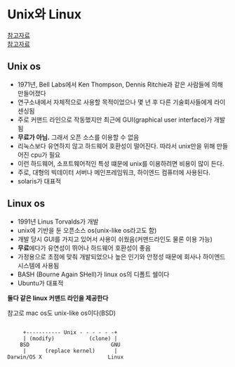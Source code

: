 # Unix와 Linux
[참고자료](https://www.techworm.net/2016/11/difference-linux-unix-operating-systems.html)  
[참고자료](https://www.quora.com/Is-Mac-OS-X-essentially-built-on-top-of-Linux)

## Unix os
* 1971년, Bell Labs에서 Ken Thompson, Dennis Ritchie과 같은 사람들에 의해 만들어졌다
* 연구소내에서 자체적으로 사용할 목적이었으나 몇 년 후 다른 기술회사들에게 라이센싱됨
* 주로 커맨드 라인으로 작동했지만 최근에 GUI(graphical user interface)가 개발됨
* **무료가 아님.** 그래서 오픈 소스를 이용할 수 없음
* 리눅스보다 유연하지 않고 하드웨어 호환성이 떨어진다. 따라서 unix만을 위해 만들어진 cpu가 필요
* 이런 하드웨어, 소프트웨어적인 특성 떄문에 unix를 이용하려면 비용이 많이 든다.
* 주로, 대형의 빅데이터 서버나 메인프레임워크, 하이엔드 컴퓨터에 사용된다.
* solaris가 대표적

## Linux os
* 1991년 Linus Torvalds가 개발
* unix에 기반을 둔 오픈소스 os(unix-like os라고도 함)
* 개발 당시 GUI를 가지고 있어서 사용이 쉬웠음(커맨드라인도 물론 이용 가능)
* **무료**에다가 유연성이 뛰어나 하드웨어 호환성이 좋음
* 가정용으로 초점에 맞춰 개발되었으나 높은 인기와 안정성 때문에 회사나 하이엔드 시스템에 사용됨
* BASH (Bourne Again SHell)가 linux os의 디폴트 쉘이다
* Ubuntu가 대표적

**둘다 같은 linux 커맨드 라인을 제공한다**

참고로 mac os도 unix-like os이다(BSD)
```

     +----------- Unix - - - - - -+
     | (modify)           (clone) | 
    BSD                          GNU
     |      (replace kernel)      |
Darwin/OS X                     Linux
```